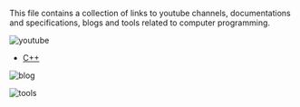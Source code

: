 This file contains a collection of links to youtube channels, documentations and specifications, blogs and tools related to computer programming.

![youtube](https://user-images.githubusercontent.com/21259239/116493682-ce6fd980-a8d1-11eb-8fc8-21939711edb1.png)

* [C++](https://github.com/wanawok/software-dev-links-lib/blob/main/cppilnks.md) 

![blog](https://user-images.githubusercontent.com/21259239/116493017-61a80f80-a8d0-11eb-80a7-43df2345805d.png)

![tools](https://user-images.githubusercontent.com/21259239/116493618-ab452a00-a8d1-11eb-85d0-dce554c9827b.png)
